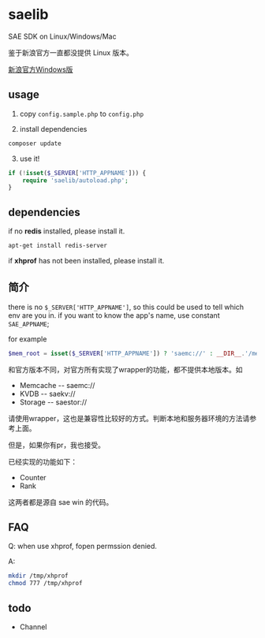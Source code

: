 saelib
======

SAE SDK on Linux/Windows/Mac

鉴于新浪官方一直都没提供 Linux 版本。

[新浪官方Windows版](http://sae.sina.com.cn/?m=devcenter&catId=231)

usage
------

1. copy `config.sample.php` to `config.php`

2. install dependencies
 ```bash
 composer update
 ```

3. use it!
 ```php
 if (!isset($_SERVER['HTTP_APPNAME'])) {
     require 'saelib/autoload.php';
 }
 ```

dependencies
------------

if no **redis** installed, please install it.

```bash
apt-get install redis-server
```

if **xhprof** has not been installed, please install it.

简介
-----------

there is no `$_SERVER['HTTP_APPNAME']`, so this could be used to tell which env are you in.
if you want to know the app's name, use constant `SAE_APPNAME`;

for example
```php
$mem_root = isset($_SERVER['HTTP_APPNAME']) ? 'saemc://' : __DIR__.'/memcache_dir';
```

和官方版本不同，对官方所有实现了wrapper的功能，都不提供本地版本。如

- Memcache -- saemc://
- KVDB -- saekv://
- Storage -- saestor://

请使用wrapper，这也是兼容性比较好的方式。判断本地和服务器环境的方法请参考上面。

但是，如果你有pr，我也接受。

已经实现的功能如下：

- Counter
- Rank

这两者都是源自 sae win 的代码。

FAQ
------

Q: when use xhprof, fopen permssion denied.

A: 
```bash
mkdir /tmp/xhprof
chmod 777 /tmp/xhprof
```

todo
-----

- Channel
